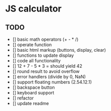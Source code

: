 # JS calculator

## TODO

- [] basic math operators (+ - * /)
- [] operate function
- [] basic html markup (buttons, display, clear)
- [] functions to update display
- [] code all functionality
- [] 12 + 7 - 5 * 3 = should yield 42
- [] round result to avoid overflow
- [] error handlers (divide by 0, NaN)
- [] support floating numbers (2.54.12.1)
- [] backspace button
- [] keyboard support
- [] refactor
- [] update readme
